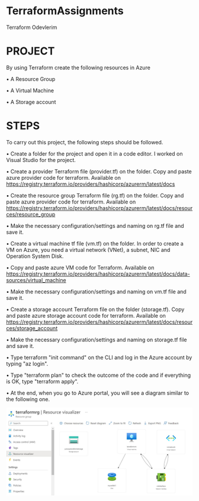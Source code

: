 # TerraformAssignments
Terraform Odevlerim

# PROJECT

By using Terraform create the following resources in Azure

•	A Resource Group

•	A Virtual Machine

•	A Storage account

# STEPS

To carry out this project, the following steps should be followed.

•	Create a folder for the project and open it in a code editor. I worked on Visual Studio for the project.

•	Create a provider Terraform file (provider.tf) on the folder. Copy and paste azure provider code for terraform. Available on https://registry.terraform.io/providers/hashicorp/azurerm/latest/docs

•	Create the resource group Terraform file (rg.tf) on the folder. Copy and paste azure provider code for terraform. Available on https://registry.terraform.io/providers/hashicorp/azurerm/latest/docs/resources/resource_group

•	Make the necessary configuration/settings and naming on rg.tf file and save it.

•	Create a virtual machine tf file (vm.tf) on the folder.  In order to create a VM on Azure, you need a virtual network (VNet), a subnet, NIC and Operation System Disk. 

•	Copy and paste azure VM code for Terraform. Available on https://registry.terraform.io/providers/hashicorp/azurerm/latest/docs/data-sources/virtual_machine

•	Make the necessary configuration/settings and naming on vm.tf file and save it.

•	Create a storage account Terraform file on the folder (storage.tf). Copy and paste azure storage account code for terraform. Available on https://registry.terraform.io/providers/hashicorp/azurerm/latest/docs/resources/storage_account

•	Make the necessary configuration/settings and naming on storage.tf file and save it.

•	Type terraform "init command" on the CLI and log in the Azure account by typing "az login".

•	Type "terraform plan" to check the outcome of the code and if everything is OK, type "terraform apply".

•	At the end, when you go to Azure portal, you will see a diagram similar to the following one.

![Github Image](https://github.com/71Toronto/TerraformAssignments/blob/main/terraform%20a1.jpg)

